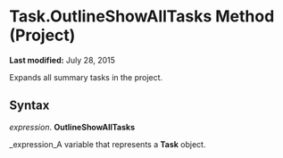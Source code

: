 
# Task.OutlineShowAllTasks Method (Project)

 **Last modified:** July 28, 2015

Expands all summary tasks in the project.

## Syntax

 _expression_. **OutlineShowAllTasks**

 _expression_A variable that represents a  **Task** object.

